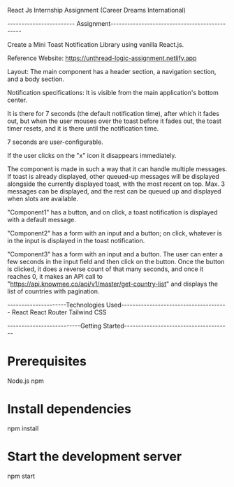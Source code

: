 
React Js Internship Assignment (Career Dreams International)

------------------------ Assignment----------------------------------------------

Create a Mini Toast Notification Library using vanilla React.js. 

Reference Website: https://unthread-logic-assignment.netlify.app

Layout:
The main component has a header section, a navigation section, and a
body section.

Notification specifications:
It is visible from the main application's bottom center.

It is there for 7 seconds (the default notification time), after which
it fades out, but when the user mouses over the toast before it fades
out, the toast timer resets, and it is there until the notification
time.

7 seconds are user-configurable.

If the user clicks on the "x" icon it disappears immediately.

The component is made in such a way that it can handle multiple
messages. If toast is already displayed, other queued-up messages will
be displayed alongside the currently displayed toast, with the most
recent on top. Max. 3 messages can be displayed, and the rest can be
queued up and displayed when slots are available.

"Component1" has a button, and on click, a toast notification is
displayed with a default message.

"Component2" has a form with an input and a button; on click, whatever
is in the input is displayed in the toast notification.

"Component3" has a form with an input and a button. The user can enter a
few seconds in the input field and then click on the button. Once the
button is clicked, it does a reverse count of that many seconds, and
once it reaches 0, it makes an API call to
"https://api.knowmee.co/api/v1/master/get-country-list" and displays the
list of countries with pagination.


---------------------Technologies Used--------------------------------------
React
React Router
Tailwind CSS

--------------------------Getting Started--------------------------------------
# Prerequisites
Node.js
npm

# Install dependencies
npm install

# Start the development server
npm start